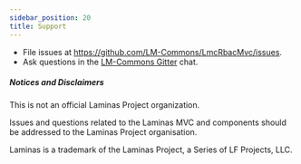 ```yaml
---
sidebar_position: 20
title: Support
---
```


- File issues at https://github.com/LM-Commons/LmcRbacMvc/issues.
- Ask questions in the [LM-Commons Gitter](https://gitter.im/LM-Commons/community) chat.


##### Notices and Disclaimers
This is not an official Laminas Project organization.

Issues and questions related to the Laminas MVC and components
should be addressed to the Laminas Project organisation.

Laminas is a trademark of the Laminas Project, a Series of LF Projects, LLC.
